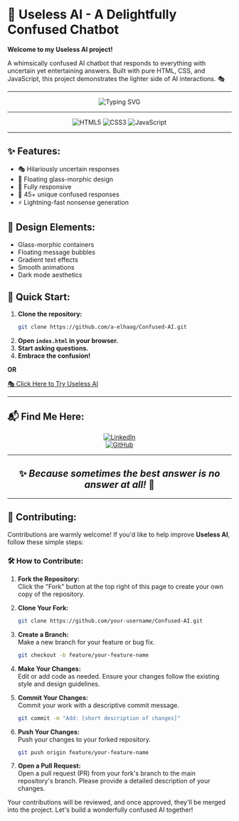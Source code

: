 # 🤖 **Useless AI** - A Delightfully Confused Chatbot

**Welcome to my Useless AI project!**  

A whimsically confused AI chatbot that responds to everything with uncertain yet entertaining answers. Built with pure HTML, CSS, and JavaScript, this project demonstrates the lighter side of AI interactions. 🎭

---

<div align="center">
  
![Typing SVG](https://readme-typing-svg.herokuapp.com?font=Fira+Code&duration=2000&pause=500&color=FFFFFF&center=true&vCenter=true&width=435&lines=Perfectly+Confused;Masterfully+Uncertain;Professionally+Puzzled;Expertly+Clueless;Deliberately+Perplexed)

</div>

---

<div align="center">

![HTML5](https://img.shields.io/badge/-HTML5-E34F26?style=flat-square&logo=html5&logoColor=white)
![CSS3](https://img.shields.io/badge/-CSS3-1572B6?style=flat-square&logo=css3&logoColor=white)
![JavaScript](https://img.shields.io/badge/-JavaScript-F7DF1E?style=flat-square&logo=javascript&logoColor=black)

</div>

---

## ✨ **Features:**

- 🎭 Hilariously uncertain responses
- 💫 Floating glass-morphic design
- 📱 Fully responsive
- 🤔 45+ unique confused responses
- ⚡ Lightning-fast nonsense generation

## 🎨 **Design Elements:**

- Glass-morphic containers
- Floating message bubbles
- Gradient text effects
- Smooth animations
- Dark mode aesthetics

## 🚀 **Quick Start:**

1. **Clone the repository:**
   ```bash
   git clone https://github.com/a-elhaag/Confused-AI.git
   ```
2. **Open `index.html` in your browser.**
3. **Start asking questions.**
4. **Embrace the confusion!**

**OR**

[🎭 Click Here to Try Useless AI](https://a-elhaag.github.io/Confused-AI/)

---

## 📬 **Find Me Here:**  

<div align="center">

[![LinkedIn](https://img.shields.io/badge/LinkedIn-Anas%20Elhaag-blue?style=flat-square&logo=linkedin)](https://www.linkedin.com/in/anaselhaag)  
[![GitHub](https://img.shields.io/badge/GitHub-Anas%20Elhaag-black?style=flat-square&logo=github)](https://github.com/a-elhaag)

</div>

---

<div align="center">
  
## ✨ *Because sometimes the best answer is no answer at all!* 🚀

</div>

---

## 🤝 **Contributing:**

Contributions are warmly welcome! If you'd like to help improve **Useless AI**, follow these simple steps:

### 🛠 How to Contribute:

1. **Fork the Repository:**  
   Click the "Fork" button at the top right of this page to create your own copy of the repository.

2. **Clone Your Fork:**  
   ```bash
   git clone https://github.com/your-username/Confused-AI.git
   ```
3. **Create a Branch:**  
   Make a new branch for your feature or bug fix.
   ```bash
   git checkout -b feature/your-feature-name
   ```
4. **Make Your Changes:**  
   Edit or add code as needed. Ensure your changes follow the existing style and design guidelines.
   
5. **Commit Your Changes:**  
   Commit your work with a descriptive commit message.
   ```bash
   git commit -m "Add: [short description of changes]"
   ```
6. **Push Your Changes:**  
   Push your changes to your forked repository.
   ```bash
   git push origin feature/your-feature-name
   ```
7. **Open a Pull Request:**  
   Open a pull request (PR) from your fork's branch to the main repository's branch. Please provide a detailed description of your changes.

Your contributions will be reviewed, and once approved, they'll be merged into the project. Let's build a wonderfully confused AI together!
